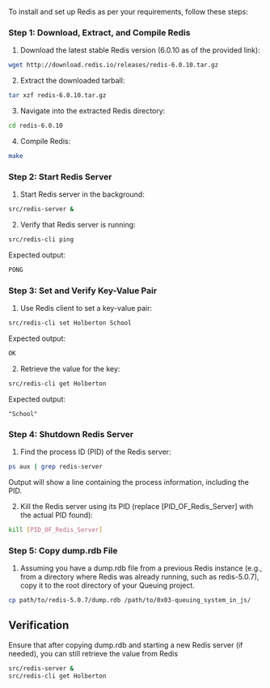 To install and set up Redis as per your requirements, follow these steps:

### Step 1: Download, Extract, and Compile Redis

 1. Download the latest stable Redis version (6.0.10 as of the provided link):

```bash
wget http://download.redis.io/releases/redis-6.0.10.tar.gz
```
 2. Extract the downloaded tarball:

```bash
tar xzf redis-6.0.10.tar.gz
```

 3. Navigate into the extracted Redis directory:

```bash
cd redis-6.0.10
```

 4. Compile Redis:

```bash
make
```

### Step 2: Start Redis Server

 1. Start Redis server in the background:

```bash
src/redis-server &
```
 2. Verify that Redis server is running:

```bash
src/redis-cli ping
```
 Expected output:
```bash
PONG
```

### Step 3: Set and Verify Key-Value Pair
 1. Use Redis client to set a key-value pair:
```bash
src/redis-cli set Holberton School
```
 Expected output:
```bash
OK
```
 2. Retrieve the value for the key:
```bash
src/redis-cli get Holberton
```
 Expected output:
```arduino
"School"
```

### Step 4: Shutdown Redis Server

 1. Find the process ID (PID) of the Redis server:
```bash
ps aux | grep redis-server
```
Output will show a line containing the process information, including the PID.

 2. Kill the Redis server using its PID (replace [PID_OF_Redis_Server] with the actual PID found):

```bash
kill [PID_OF_Redis_Server]
```
### Step 5: Copy dump.rdb File

 1. Assuming you have a dump.rdb file from a previous Redis instance (e.g., from a directory where Redis was already running, such as redis-5.0.7), copy it to the root directory of your Queuing project.
```bash
cp path/to/redis-5.0.7/dump.rdb /path/to/0x03-queuing_system_in_js/
```
## Verification
Ensure that after copying dump.rdb and starting a new Redis server (if needed), you can still retrieve the value from Redis
```bash
src/redis-server &
src/redis-cli get Holberton
```


